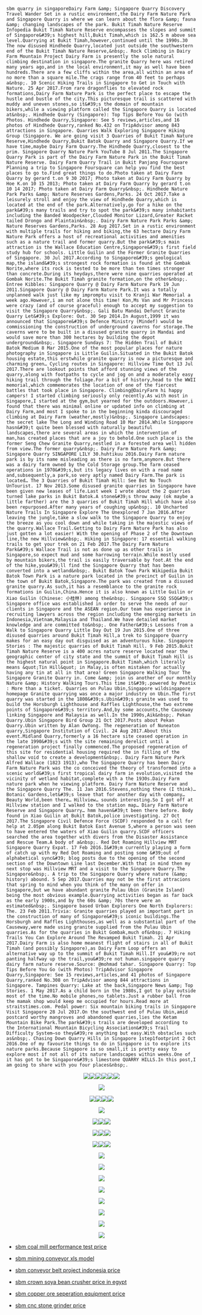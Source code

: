 
```
sbm quarry in singaporeDairy Farm &amp; Singapore Quarry Discovery Travel Wander Set in a rustic environment,the Dairy Farm Nature Park and Singapore Quarry is where we can learn about the flora &amp; fauna &amp; changing landscapes of the park. Bukit Timah Nature Reserve Infopedia Bukit Timah Nature Reserve encompasses the slopes and summit of Singapore&#39;s highest hill,Bukit Timah,which is 162.5 m above sea level.Quarrying at Bukit Timah,however,continued until the 1990s.30 The now disused Hindhede Quarry,located just outside the southwestern end of the Bukit Timah Nature Reserve,&nbsp;. Rock Climbing in Dairy Farm Mountain Project Dairy Farm is presently the sole natural climbing destination in singapore.The granite Quarry here was retired many years ago,and in the local environment,it may as well have been hundreds.There are a few cliffs within the area,all within an area of no more than a square mile.The crags range from 40 feet to perhaps a&nbsp;. 10 Scenic Hiking Trails in Singapore to Get in Touch with Nature. 25 Apr 2017.From rare dragonflies to elevated rock formations,Dairy Farm Nature Park is the perfect place to escape the hustle and bustle of the city.This picturesque trail is scattered with muddy and uneven stones,so it&#39;s the domain of mountain bikers,while a viewing platform called the Singapore Quarry is located at&nbsp;. Hindhede Quarry (Singapore): Top Tips Before You Go (with Photos. Hindhede Quarry,Singapore: See 5 reviews,articles,and 16 photos of Hindhede Quarry,ranked No.432 on TripAdvisor among 843 attractions in Singapore. Quarries Walk Exploring Singapore Hiking Group (Singapore. We are going visit 3 Quarries of Bukit Timah Nature Reserve,Hindhede Quarry,Bukit Batok Quarry and Singapore Quarry.If we have time,maybe Dairy Farm Quarry.The Hindhede Quarry,closest to the prim. Singapore Quarry Nature Park YouTube 8 Jul 2011.The Singapore Quarry Park is part of the Dairy Farm Nature Park in the Bukit Timah Nature Reserve. Dairy Farm Quarry Trail in Bukit Panjang Foursquare Planning a trip to Singapore Foursquare can help you find the best places to go to.Find great things to do.Photo taken at Dairy Farm Quarry by gerard t.on 9 30 2017; Photo taken at Dairy Farm Quarry by Hoe K.on 10 15 2013; Photo taken at Dairy Farm Quarry by gerard t.on 10 14 2017; Photo taken at Dairy Farm Quarry&nbsp;. Hindhede Nature Park Parks &amp; Nature Reserves Gardens,Parks. 24 Oct 2017.Take a leisurely stroll and enjoy the view of Hindhede Quarry,which is located at the end of the park.Alternatively,go for a hike on the park&#39;s many trails and try to spot the park&#39;s many inhabitants including the Banded Woodpecker,Clouded Monitor Lizard,Greater Racket tailed Drongo and Plaintain&nbsp;. Dairy Farm Nature Park Parks &amp; Nature Reserves Gardens,Parks. 28 Aug 2017.Set in a rustic environment with multiple trails for hiking and biking,the 63 hectare Dairy Farm Nature Park offers a host of recreational activities and amenities such as a nature trail and former quarry.But the park&#39;s main attraction is the Wallace Education Centre,Singapore&#39;s first field study hub for schools. Little Guilin and the Former Granite Quarries of Singapore. 30 Jul 2017.According to Singapore&#39;s geological map,the island&#39;s strongest rock formation is found at the Gombak Norite,where its rock is tested to be more than ten times stronger than concrete.During its heydays,there were nine quarries operated at Gombak Norite.The Bukit Timah granite formation,on the other&nbsp;. Entree Kibbles: Singapore Quarry @ Dairy Farm Nature Park 19 Jun 2011.Singapore Quarry @ Dairy Farm Nature Park.It was a totally unplanned walk just like my impromptu visit to Kranji War Memorial a week ago.However,i am not alone this time! Kon,Ms Van and Mr Princess were crazy (and of course graceful) enough to accept my suggestion to visit the Singapore Quarry&nbsp;. Gali Batu Mandai Defunct Granite Quarry Let&#39;s Explore: Out. 30 Sep 2014.In August,1999 it was announced that Singapore&#39;s Defence Ministry (Mindef) would be commissioning the construction of underground caverns for storage.The caverns were to be built in a disused granite quarry in Mandai and would save more than 300 hectares by building the depot underground&nbsp;. Singapore Sundays 7: The Hidden Trail of Bukit Batok Medium 8 Mar 2015.One of the most popular places for nature photography in Singapore is Little Guilin.Situated in the Bukit Batok housing estate,this erstwhile granite quarry is now a picturesque and charming green… Cycling routes in Singapore: Hillview Time Out 13 Jul 2017.There are lookout points that afford stunning views of the quarry,along with footpaths to cycle and jog on and a moderately easy hiking trail through the foliage.For a bit of history,head to the WWII memorial,which commemorates the location of one of the fiercest battles that took place in Singapore. Climbing@DairyFarm hi happy campers! I started climbing seriously only recently.As with most in Singapore,I started at the gym,but yearned for the outdoors.However,i found that there was minimal online or updated info on climbing at Dairy Farm,and most I spoke to in the beginning kinda discouraged climbing at Dairy Farm (weather,mostly)&nbsp;. Singapore Landscapes: the secret lake The Long and Winding Road 10 Mar 2014.While Singapore hasn&#39;t quite been blessed with naturally beautiful landscapes,there are several areas in which the intervention of man,has created places that are a joy to behold.One such place is the former Seng Chew Granite Quarry,nestled in a forested area well hidden from view.The former quarry&nbsp;. Dairy Farm Nature Park &amp; Singapore Quarry SINGAPORE LILY 30.huhtikuu 2016.Dairy Farm nature park is by its name misleading as there is no farm,anymore.But there was a dairy farm owned by the Cold Storage group.The farm ceased operations in 1970&#39;s,but its legacy lives on with a road name and,subsequently,a park,so very aptly named Dairy Farm.The park is located… The 3 Quarries of Bukit Timah Hill: See But No Touch UnTourist. 17 Nov 2013.Some disused granite quarries in Singapore have been given new leases of life.Last week I wrote about the 2 quarries turned lake parks in Bukit Batok.A stone&#39;s throw away (ok maybe a little farther) are the 3 quarries of Bukit Timah Hill which have also been repurposed.After many years of coughing up&nbsp;. 10 Uncharted Nature Trails In Singapore Explore The Unexplored 7 Jan 2016.After leaving the jungle,take a slow walk to the Singapore Quarry to enjoy the breeze as you cool down and while taking in the majestic views of the quarry.Wallace Trail.Getting to Dairy Farm Nature Park has also just gotten a lot easier! With the opening of Phase 2 of the Downtown line,the new Hillview&nbsp;. Hiking in Singapore: 17 essential walking trails to get your trek on 21 Feb 2017.The Dairy Farm Nature Park&#39;s Wallace Trail is not as done up as other trails in Singapore,so expect mud and some harrowing terrain.While mostly used by mountain bikers,the trail is easily traversable by foot.At the end of the hike,you&#39;ll find the Singapore Quarry that has been converted into a wetland&nbsp;. Bukit Batok Town Park Wikipedia Bukit Batok Town Park is a nature park located in the precinct of Guilin in the town of Bukit Batok,Singapore.The park was created from a disused granite quarry.As such,it has a resemblance to the granite rock formations in Guilin,China.Hence it is also known as Little Guilin or Xiao Guilin (Chinese: 小桂林) among the&nbsp;. Singapore SSQ SSQ&#39;s Singapore office was established in order to serve the needs of our clients in Singapore and the ASEAN region.Our team has experience in recruiting lawyers across the region including the emerging markets in Indonesia,Vietnam,Malaysia and Thailand.We have detailed market knowledge and are committed to&nbsp;. One Father&#39;s Lessons from a Walk to Singapore Quarry Little Day Out 19 Jun 2015.One of three disused quarries around Bukit Timah Hill,a trek to Singapore Quarry makes for an easy day out disguised as an adventurous hike. Singapore Stories : The majestic quarries of Bukit Timah Hill. 9 Feb 2015.Bukit Timah Nature Reserve is a 400 acres nature reserve located near the geographic center of city state and the summit of Bukit Timah Hill is the highest natural point in Singapore.Bukit Timah,which literally means &quot;Tin Hill&quot; in Malay,is often mistaken for actually having any tin at all in that area! Green Singapore Walking Tour The Singapore Granite Quarry in. Come &amp; join us another of our monthly Nature &amp; History Walking Tours.This time it&#39;.powered by Peatix : More than a ticket. Quarries on Pulau Ubin,Singapore wildsingapore homepage Granite quarrying was once a major industry on Ubin.The first quarry was started in the 1800&#39;s.Ubin&#39;s granite was used to build the Horsburgh Lighthouse and Raffles Lighthouse,the two extreme points of Singapore&#39;s territory.And,by some accounts,the Causeway linking Singapore and Malaysia as well.In the 1990s,Aik&nbsp;. Pekan Quarry.Ubin Singapore Bird Group 21 Oct 2017.Posts about Pekan Quarry.Ubin written by Alan OwYong. The regeneration of Nuneaton quarry,Singapore Institution of Civil. 24 Aug 2017.About this event.Midland Quarry,formerly a 16 hectare site ceased operation in the late 1990&#39;s with the site remaining derelict until a regeneration project finally commenced.The proposed regeneration of this site for residential housing required the in filling of the shallow void to create a development&nbsp;. Dairy Farm Nature Park Alfred Wallace (1823 1913),who The Singapore Quarry has been Dairy Farm Nature Park was the co conceived the theory of transformed into a scenic world&#39;s first tropical dairy farm in evolution,visited the vicinity of wetland habitat,complete with a the 1930s.Dairy Farm nature park when he viewing platform. Dairy Farm Nature Reserve and the Singapore Quarry The. 11 Jan 2016.Stevens,nothing there (I think)… Botanic Gardens,let&#39;s leave that for another day with company… Beauty World,been there… Hillview… sounds interesting.So I got off at Hillview station and I walked to the station map… Diary Farm Nature Reserve and Singapore Quarry… hmm haven&#39;t been there before. Body found in Xiao Guilin at Bukit Batok,police investigating. 27 Oct 2017.The Singapore Civil Defence Force (SCDF) responded to a call for help at 2.05pm along Bukit Batok East Avenue 5,where a person was seen to have entered the waters of Xiao Guilin quarry.SCDF officers searched the area together with divers from the Disaster Assistance and Rescue Team.A body of a&nbsp;. Red Dot Roaming Hillview MRT Singapore Quarry Expat. 17 Feb 2016.I&#39;m currently playing a form of catch up with my Red Dot Roaming and posting some &#39;out of alphabetical sync&#39; blog posts due to the opening of the second section of the Downtown Line last December.With that in mind then my next stop was Hillview MRT and a visit to the Singapore Quarry.The Singapore&nbsp;. A trip to the Singapore Quarry where nature (&amp; history) abound. 5 Sep 2017.Quarries may not be the first attracions that spring to mind when you think of the many on offer in Singapore,but we have abundant granite Pulau Ubin (Granite Island) being the most obvious example.Quarrying activities began as far back as the early 1900s,and by the 60s &amp; 70s there were an estimated&nbsp;. Singapore based Urban Explorers One North Explorers: The. 23 Feb 2011.Trivia: Granite quarries played an important part in the construction of many of Singapore&#39;s iconic buildings.The Horsburgh and Raffles Lighthouses,as well as a substantial part of the Causeway,were made using granite supplied from the Pulau Ubin quarries.As for the quarries in Bukit Gombak,much of&nbsp;. 7 Hiking Trails You Can Explore Around The Revamped Bukit Timah. 21 Apr 2017.Dairy Farm is also home meanest flight of stairs in all of Bukit Timah (and possibly Singapore),as Dairy Farm Loop offers an alternative way up to the summit of Bukit Timah Hill.If you&#39;re not panting halfway up the trail,you&#39;re not human.singapore quarry dairy farm nature reserve.Source: @mohmad tahar. Singapore Quarry: Top Tips Before You Go (with Photos) TripAdvisor Singapore Quarry,Singapore: See 15 reviews,articles,and 41 photos of Singapore Quarry,ranked No.308 on TripAdvisor among 844 attractions in Singapore. Tampines Quarry: Lake at the back,Singapore News &amp; Top Stories. 1 May 2017.As a child born in the 1980s,I got to play outside most of the time.No mobile phones,no tablets.Just a rubber ball from the mamak shop would keep me occupied for hours.Read more at straitstimes.com. Pedal power: Six mountain biking trails in Singapore Visit Singapore 28 Jul 2017.On the southwest end of Pulau Ubin,amid postcard worthy mangroves and abandoned quarries,lies the Ketam Mountain Bike Park.The park&#39;s trails are developed according to the International Mountain Bicycling Association&#39;s Trail Difficulty System—so they&#39;re anything but easy.With obstacles such as&nbsp;. Chasing Down Quarry Hills in Singapore 1step1footprint 2 Oct 2016.One of my favourite things to do in Singapore is to explore its nature parks.Because Singapore is so small,it is pretty easy to explore most if not all of its nature landscapes within weeks.One of it has got to be Singapore&#39;s limestone QUARRY HILLS.In this post,I am going to share with you four places&nbsp;. 
```

<div align="center">
  
<a rel="nofollow" href="https://m.shibang-china.com?f=github&k=sbm+quarry+in+singapore"><img src="https://static.shibang-china.com/en/l.png"></a><img src="https://static.shibang-china.com/en/hw.png"><a rel="nofollow" href="https://m.shibang-china.com/product/?f=github&k=sbm+quarry+in+singapore"><img src="https://static.shibang-china.com/en/p.png"></a><a rel="nofollow" href="https://m.shibang-china.com/cases/?f=github&k=sbm+quarry+in+singapore"><img src="https://static.shibang-china.com/en/c.png"></a><a rel="nofollow" href="https://m.shibang-china.com/news/?f=github&k=sbm+quarry+in+singapore"><img src="https://static.shibang-china.com/en/n.png"></a><a rel="nofollow" href="https://m.shibang-china.com?f=github&k=sbm+quarry+in+singapore"><img src="https://static.shibang-china.com/en/m.png"></a>

<a rel="nofollow" href="https://m.shibang-china.com/product/?f=github&k=sbm+quarry+in+singapore"><img src="https://static.shibang-china.com/en/b.jpg"></a>
  
<a rel="nofollow" href="https://m.shibang-china.com/solution-aggregate.html?f=github&k=sbm+quarry+in+singapore"><img src="https://static.shibang-china.com/en/a.jpg"></a><a rel="nofollow" href="https://m.shibang-china.com/solution-mine.html?f=github&k=sbm+quarry+in+singapore"><img src="https://static.shibang-china.com/en/m.jpg"></a><a rel="nofollow" href="https://m.shibang-china.com/solution-mill.html?f=github&k=sbm+quarry+in+singapore"><img src="https://static.shibang-china.com/en/g.jpg"></a><a rel="nofollow" href="https://m.shibang-china.com/solution-epc.html?f=github&k=sbm+quarry+in+singapore"><img src="https://static.shibang-china.com/en/e.jpg"></a>

<a rel="nofollow" href="https://m.shibang-china.com/product/?f=github&k=sbm+quarry+in+singapore"><img src="https://static.shibang-china.com/en/a-p.png"></a>

<a rel="nofollow" href="https://m.shibang-china.com/product/crusher/c6x.html?f=github&k=sbm+quarry+in+singapore"><img src="https://static.shibang-china.com/en/j.jpg"></a><a rel="nofollow" href="https://m.shibang-china.com/product/crusher/ci5x.html?f=github&k=sbm+quarry+in+singapore"><img src="https://static.shibang-china.com/en/i.jpg"></a><a rel="nofollow" href="https://m.shibang-china.com/product/crusher/hst.html?f=github&k=sbm+quarry+in+singapore"><img src="https://static.shibang-china.com/en/c.jpg"></a>

<a rel="nofollow" href="https://m.shibang-china.com/product/mill/mtw.html?f=github&k=sbm+quarry+in+singapore"><img src="https://static.shibang-china.com/en/mtw.jpg"></a><a rel="nofollow" href="https://m.shibang-china.com/product/mill/scm.html?f=github&k=sbm+quarry+in+singapore"><img src="https://static.shibang-china.com/en/scm.jpg"></a><a rel="nofollow" href="https://m.shibang-china.com/product/mill/lm.html?f=github&k=sbm+quarry+in+singapore"><img src="https://static.shibang-china.com/en/lm.jpg"></a>

<a rel="nofollow" href="https://m.shibang-china.com/product/sand/vsi6x.html?f=github&k=sbm+quarry+in+singapore"><img src="https://static.shibang-china.com/en/6x.jpg"></a><a rel="nofollow" href="https://m.shibang-china.com/product/sand/vu.html?f=github&k=sbm+quarry+in+singapore"><img src="https://static.shibang-china.com/en/vu.jpg"></a><a rel="nofollow" href="https://m.shibang-china.com/product/mobile/klun.html?f=github&k=sbm+quarry+in+singapore"><img src="https://static.shibang-china.com/en/k.jpg"></a>

<a rel="nofollow" href="https://m.shibang-china.com/cases/?f=github&k=sbm+quarry+in+singapore"><img src="https://static.shibang-china.com/en/case.png"></a>

<a rel="nofollow" href="https://m.shibang-china.com/cases/aggregate/202.html?f=github&k=sbm+quarry+in+singapore"><img src="https://static.shibang-china.com/en/c-1.jpg"></a>

<a rel="nofollow" href="https://m.shibang-china.com/cases/aggregate/203.html?f=github&k=sbm+quarry+in+singapore"><img src="https://static.shibang-china.com/en/c-2.jpg"></a>

<a rel="nofollow" href="https://m.shibang-china.com/cases/mill/123.html?f=github&k=sbm+quarry+in+singapore"><img src="https://static.shibang-china.com/en/c-3.jpg"></a>

<a rel="nofollow" href="https://m.shibang-china.com/contact_us.html?f=github&k=sbm+quarry+in+singapore"><img src="https://static.shibang-china.com/en/contact.png"></a>

<a rel="nofollow" href="https://swt.shibang-china.com/?f=github&k=sbm+quarry+in+singapore"><img src="https://static.shibang-china.com/en/chat.png"></a>

<a rel="nofollow" href="https://whatsapp.shibangsoft.com/WhatsApp.php?f=github&k=sbm+quarry+in+singapore"><img src="https://static.shibang-china.com/en/whatsapp.png"></a>

<a rel="nofollow" href="https://m.shibang-china.com/?f=github&k=sbm+quarry+in+singapore"><img src="https://static.shibang-china.com/en/website.png"></a>

</div>


* [sbm coal mill performance test price](sbm%20coal%20mill%20performance%20test%20price.md)

* [sbm mining conveyor xls model](sbm%20mining%20conveyor%20xls%20model.md)

* [sbm conveyor belt project indonesia price](sbm%20conveyor%20belt%20project%20indonesia%20price.md)

* [sbm crown soya bean crusher price in egypt](sbm%20crown%20soya%20bean%20crusher%20price%20in%20egypt.md)

* [sbm copper ore seperation equipment price](sbm%20copper%20ore%20seperation%20equipment%20price.md)

* [sbm cnc stone grinder price](sbm%20cnc%20stone%20grinder%20price.md)